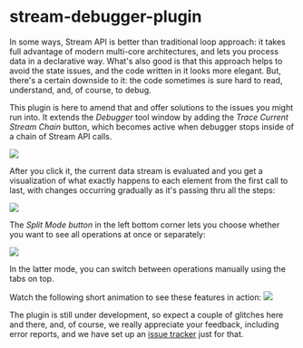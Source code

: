 # stream-debugger-plugin
In some ways, Stream API is better than traditional loop approach: it takes full advantage of modern multi-core architectures,
and lets you process data in a declarative way. What's also good is that this approach helps to avoid the state issues, and the
code written in it looks more elegant. But, there's a certain downside to it: the code sometimes is sure hard to read, understand,
and, of course, to debug.
      
This plugin is here to amend that and offer solutions to the issues you might run into. It extends the <em>Debugger</em>
tool window by adding the *Trace Current Stream Chain* button, which becomes active when debugger stops inside of a
chain of Stream API calls.

![](https://raw.githubusercontent.com/bibaev/static/master/debugger-stop.png)

After you click it, the current data stream is evaluated and you get a visualization of what exactly happens to each element
from the first call to last, with changes occurring gradually as it's passing thru all the steps:

![](https://raw.githubusercontent.com/bibaev/static/master/flat_mode.png)

The *Split Mode button* in the left bottom corner lets you choose whether you want to see all operations at once or
separately:

![](https://raw.githubusercontent.com/bibaev/static/master/split_mode.png)

In the latter mode, you can switch between operations manually using the tabs on top.

Watch the following short animation to see these features in action:
![](https://raw.githubusercontent.com/bibaev/static/master/demo-2.gif)

The plugin is still under development, so expect a couple of glitches here and there, and, of course, we really appreciate your
feedback, including error reports, and we have set up an [issue tracker](https://youtrack.jetbrains.com/issues?q=Subsystem:%20%7BDebugger.%20Streams%7D) just for that.
